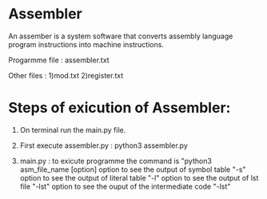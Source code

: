 # Assembler

An assember is a system software that converts assembly language program instructions into machine instructions.

Progarmme file : assembler.txt

Other files :
   1)mod.txt
   2)register.txt


# Steps of exicution of Assembler:

1) On terminal run the main.py file.
	
  1) First execute assembler.py : python3 assembler.py
	
  2) main.py : to exicute programme the command is "python3 asm_file_name [option]
	 	  option to see the output of symbol table "-s"
		  option to see the output of literal table "-l"
		  option to see the output of lst file "-lst"
		  option to see the ouput of the intermediate code "-lst"
 

